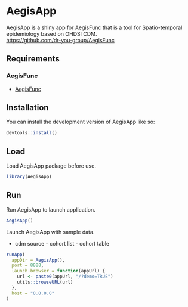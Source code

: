 
<!-- README.md is generated from README.Rmd. Please edit that file -->

# AegisApp

<!-- badges: start -->
<!-- badges: end -->

AegisApp is a shiny app for AegisFunc that is a tool for Spatio-temporal
epidemiology based on OHDSI CDM.  
<https://github.com/dr-you-group/AegisFunc>

## Requirements

### AegisFunc

-   [AegisFunc](https://github.com/dr-you-group/AegisFunc)

## Installation

You can install the development version of AegisApp like so:

``` r
devtools::install()
```

## Load

Load AegisApp package before use.

``` r
library(AegisApp)
```

## Run

Run AegisApp to launch application.

``` r
AegisApp()
```

Launch AegisApp with sample data.  
- cdm source - cohort list - cohort table

``` r
runApp(
  appDir = AegisApp(),
  port = 8888,
  launch.browser = function(appUrl) {
    url <- paste0(appUrl, "/?demo=TRUE")
    utils::browseURL(url)
  },
  host = "0.0.0.0"
)
```
